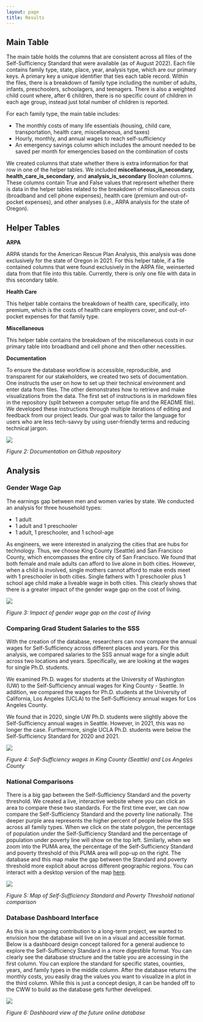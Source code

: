 ```yaml
---
layout: page
title: Results
---
```



## Main Table
The main table holds the columns that are consistent across all files of the Self-Sufficiency Standard that were available (as of August 2022). Each file contains family type, state, place, year, analysis type, which are our primary keys. A primary key a unique identifier that ties each table record. Within the files, there is a breakdown of family type including the number of adults, infants, preschoolers, schoolagers, and teenagers. There is also a weighted child count where, after 6 children, there is no specific count of children in each age group, instead just  total number of children is reported.

For each family type, the main table includes:

* The monthly costs of many life essentials (housing, child care, transportation, health care, miscellaneous, and taxes) 
* Hourly, monthly, and annual wages to reach self-sufficiency
* An emergency savings column which includes the amount needed to be saved per month for emergencies based on the combination of costs

We created columns that state whether there is extra information for that row in one of the helper tables. We included **miscellaneous_is_secondary, health_care_is_secondary**, and **analysis_is_secondary** Boolean columns. These columns contain True and False values that represent whether there is data in the helper tables related to the breakdown of miscellaneous costs (broadband and cell phone expenses), health care (premium and out-of-pocket expenses), and other analyses (i.e., ARPA analysis for the state of Oregon).
 

## Helper Tables
**ARPA**

ARPA stands for the American Rescue Plan Analysis, this analysis was done exclusively for the state of Oregon in 2021. For this helper table, if a file contained columns that were found exclusively in the ARPA file, weinserted data from that file into this table. Currently, there is only one file with data in this secondary table.

**Health Care**

This helper table contains the breakdown of health care, specifically, into premium, which is the costs of health care employers cover, and out-of-pocket expenses for that family type.

**Miscellaneous**

This helper table contains the breakdown of the miscellaneous costs in our primary table into broadband and cell phone and then other necessities.

**Documentation**

To ensure the database workflow is accessible, reproducible, and transparent for our stakeholders, we created two sets of documentation. One instructs the user on how to set up their technical environment and enter data from files. The other demonstrates how to retrieve and make visualizations from the data. The first set of instructions is in markdown files in the repository (split between a computer setup file and the  README file). We developed these instructions through multiple iterations of editing and feedback from our project leads. Our goal was to tailor the language for users who are less tech-savvy by using user-friendly terms and reducing technical jargon.

<img src="{{ site.url }}{{ site.baseurl }}/assets/img/Documentation.png">

*Figure 2: Documentation on Github repository*

	
## Analysis

### Gender Wage Gap
The earnings gap between men and women varies by state. We conducted an analysis for three household types: 
* 1 adult
* 1 adult and 1 preschooler
* 1 adult, 1 preschooler, and 1 school-age

As engineers, we were interested in analyzing the cities that are hubs for technology. Thus, we choose King County (Seattle) and San Francisco County, which encompasses the entire city of San Francisco. We found that both female and male adults can afford to live alone in both cities. However, when a child is involved, single mothers cannot afford to make ends meet with 1 preschooler in both cities. Single fathers with 1 preschooler plus 1 school age child make a liveable wage in both cities. This clearly shows that there is a greater impact of the gender wage gap on the cost of living.

<img src="{{ site.url }}{{ site.baseurl }}/assets/img/gender-comp.png">

*Figure 3: Impact of gender wage gap on the cost of living*


### Comparing Grad Student Salaries to the SSS
With the creation of the database, researchers can now compare the annual wages for Self-Sufficiency across different places and years. For this analysis, we compared salaries to the SSS annual wage for a single adult across two locations and years. Specifically, we are looking at the wages for single Ph.D. students.

We examined Ph.D. wages for students at the University of Washington (UW) to the Self-Sufficiency annual wages for King County - Seattle. In addition, we compared the wages for Ph.D. students at the University of California, Los Angeles (UCLA) to the Self-Sufficiency annual wages for Los Angeles County. 

We found that in 2020, single UW Ph.D. students were slightly above the Self-Sufficiency annual wages in Seattle. However, in 2021, this was no longer the case. Furthermore, single UCLA Ph.D. students were below the Self-Sufficiency Standard for 2020 and 2021. 

<img src="{{ site.url }}{{ site.baseurl }}/assets/img/grad-students.png">

*Figure 4: Self-Sufficiency wages in King County (Seattle) and Los Angeles County*


### National Comparisons
There is a big gap between the Self-Sufficiency Standard and the poverty threshold. We created a live, interactive website where you can click an area to compare these two standards. For the first time ever, we can now compare the Self-Sufficiency Standard and the poverty line nationally. The deeper purple area represents the higher percent of people below the SSS across all family types. When we click on the state polygon, the percentage of population under the Self-Sufficiency Standard and the percentage of population under poverty line will show on the top left. Similarly, when we zoom into the PUMA area, the percentage of the Self-Sufficiency Standard and poverty threshold of this PUMA area will pop-up on the right. The database and this map make the gap between the Standard and poverty threshold more explicit about across different geographic regions. You can interact with a desktop version of the map [here](https://chengren.shinyapps.io/sss_dssg/).

<img src="{{ site.url }}{{ site.baseurl }}/assets/img/national-comparisons.png">

*Figure 5: Map of Self-Sufficiency Standard and Poverty Threshold national comparison*


### Database Dashboard Interface
As this is an ongoing contribution to a long-term project, we wanted to envision how the database will live on in a visual and accessible format. Below is a dashboard design concept tailored for a general audience to explore the Self-Sufficiency Standard in a more digestible format. You can clearly see the database structure and the table you are accessing in the first column. You can explore the standard for specific states, counties, years, and family types in the middle column. After the database returns the monthly costs, you easily drag the values you want to visualize in a plot in the third column. While this is just a concept design, it can be handed off to the CWW to build as the database gets further developed.

<img src="{{ site.url }}{{ site.baseurl }}/assets/img/Database.png">

*Figure 6: Dashboard view of the future online database*




	


